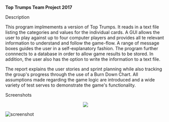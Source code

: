 **Top Trumps Team Project 2017**

Description

This program implmements a version of Top Trumps.  It reads in a text file listing the categories and values for the individual cards.  A GUI allows the user to play against up to four computer players and provides all te relevant information to understand and follow the game-flow.  A range of message boxes guides the user in a self-explanatory fashion.  The program further connnects to a database in order to allow game results to be stored.  In addition, the user also has the option to write the information to a text file.

The report explains the user stories and sprint planning while also tracking the group's progress through the use of a Burn Down Chart.  All assumptions made regarding the game logic are introduced and a wide variety of test serves to demonstrate the game's functionality.

Screenshots

<p align="center">
  <img src="https://user-images.githubusercontent.com/31744964/51497545-598ccb80-1dbb-11e9-932d-f1ef67580e2f.JPG">


![screenshot](https://user-images.githubusercontent.com/31744964/51497013-b5eeeb80-1db9-11e9-99c1-53abfe2e5a14.JPG)
</p>
